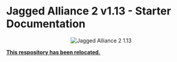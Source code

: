 # Jagged Alliance 2 v1.13 - Starter Documentation

<p align="center">
  <img src="113.png" alt="Jagged Alliance 2 1.13">
</p>

[**This respository has been relocated.**](https://github.com/1dot13/documentation)
